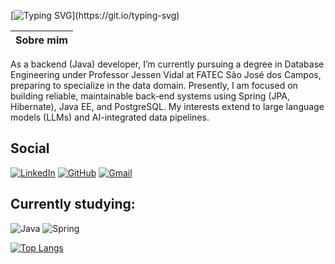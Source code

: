 [![Typing SVG](https://readme-typing-svg.demolab.com?font=Fira+Code&pause=1000&color=A4F722&width=435&lines=Hello!+My+name+is+Vinicius.)](https://git.io/typing-svg)

| Sobre mim |
| --------- |
As a backend (Java) developer, I’m currently pursuing a degree in Database Engineering under Professor Jessen Vidal at FATEC São José dos Campos, preparing to specialize in the data domain.
Presently, I am focused on building reliable, maintainable back‑end systems using Spring (JPA, Hibernate), Java EE, and PostgreSQL. My interests extend to large language models (LLMs) and AI-integrated data pipelines.
 
## Social 
[![LinkedIn](https://img.shields.io/badge/LinkedIn-A4F722?style=for-the-badge&logo=linkedin&logoColor=0F100D)](https://www.linkedin.com/in/viniciuspenteadop/)  [![GitHub](https://img.shields.io/badge/GitHub-A4F722?style=for-the-badge&logo=github&logoColor=0F100D)](https://github.com/vp-p) [![Gmail](https://img.shields.io/badge/Gmail-A4F722?style=for-the-badge&logo=gmail&logoColor=0F100D)](mailto:viniciuspenteadop@gmail.com) 

## Currently studying:
![Java](https://img.shields.io/badge/java-A4F722.svg?style=for-the-badge&logo=openjdk&logoColor=0F100D)
![Spring](https://img.shields.io/badge/Spring%20framework-A4F722?style=for-the-badge&logo=spring&logoColor=0F100D)

[![Top Langs](https://github-readme-stats.vercel.app/api/top-langs/?username=vp-p&theme=dark)]( https://github.com/vp-p/github-readme-stats )
